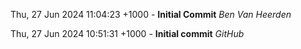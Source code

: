 Thu, 27 Jun 2024 11:04:23 +1000 - **Initial Commit** *Ben Van Heerden* 

Thu, 27 Jun 2024 10:51:31 +1000 - **Initial commit** *GitHub* 
